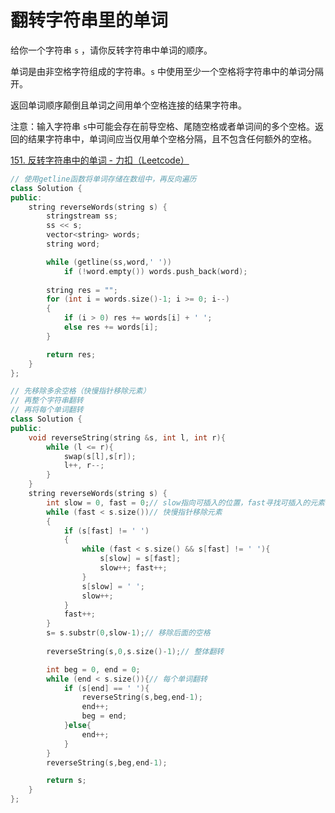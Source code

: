# 翻转字符串里的单词

给你一个字符串 `s` ，请你反转字符串中单词的顺序。

单词是由非空格字符组成的字符串。`s` 中使用至少一个空格将字符串中的单词分隔开。

返回单词顺序颠倒且单词之间用单个空格连接的结果字符串。

注意：输入字符串 `s`中可能会存在前导空格、尾随空格或者单词间的多个空格。返回的结果字符串中，单词间应当仅用单个空格分隔，且不包含任何额外的空格。

 [151. 反转字符串中的单词 - 力扣（Leetcode）](https://leetcode.cn/problems/reverse-words-in-a-string/description/)

```c++
// 使用getline函数将单词存储在数组中，再反向遍历
class Solution {
public:
    string reverseWords(string s) {
        stringstream ss;
        ss << s;
        vector<string> words;
        string word;

        while (getline(ss,word,' '))
            if (!word.empty()) words.push_back(word);
            
        string res = "";
        for (int i = words.size()-1; i >= 0; i--)
        {
            if (i > 0) res += words[i] + ' ';
            else res += words[i];
        }

        return res;   
    }
};
```

```c++
// 先移除多余空格（快慢指针移除元素）
// 再整个字符串翻转
// 再将每个单词翻转
class Solution {
public:
    void reverseString(string &s, int l, int r){
        while (l <= r){
            swap(s[l],s[r]);
            l++, r--;
        }    
    }
    string reverseWords(string s) {
        int slow = 0, fast = 0;// slow指向可插入的位置，fast寻找可插入的元素
        while (fast < s.size())// 快慢指针移除元素
        {
            if (s[fast] != ' ')
            {
                while (fast < s.size() && s[fast] != ' '){
                    s[slow] = s[fast];
                    slow++; fast++;
                }
                s[slow] = ' ';
                slow++;
            }
            fast++;
        }
        s= s.substr(0,slow-1);// 移除后面的空格
        
        reverseString(s,0,s.size()-1);// 整体翻转

        int beg = 0, end = 0;
        while (end < s.size()){// 每个单词翻转
            if (s[end] == ' '){
                reverseString(s,beg,end-1);
                end++;
                beg = end;
            }else{
                end++;
            }
        }
        reverseString(s,beg,end-1);

        return s;
    }
};
```

